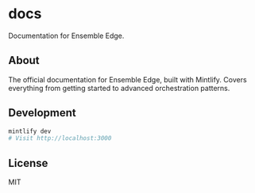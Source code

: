 # docs

Documentation for Ensemble Edge.

## About

The official documentation for Ensemble Edge, built with Mintlify. Covers everything from getting started to advanced orchestration patterns.

## Development
```bash
mintlify dev
# Visit http://localhost:3000
```

## License

MIT
